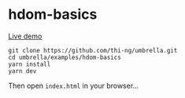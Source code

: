 # hdom-basics

[Live demo](http://demo.thi.ng/umbrella/hiccup-dom/basics/)

```
git clone https://github.com/thi-ng/umbrella.git
cd umbrella/examples/hdom-basics
yarn install
yarn dev
```

Then open `index.html` in your browser...